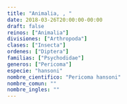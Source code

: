 ```yaml
---
title: "Animalia, , "
date: 2018-03-26T20:00:00-00:00
draft: false
reinos: ["Animalia"]
divisiones: ["Arthropoda"]
clases: ["Insecta"]
ordenes: ["Diptera"]
familias: ["Psychodidae"]
generos: ["Pericoma"]
especie: "hansoni"
nombre_cientifico: "Pericoma hansoni"
nombre_comun: ""
nombre_ingles: ""
---
```

